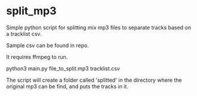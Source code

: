 # split_mp3

Simple python script for splitting mix mp3 files to separate tracks based on a tracklist csv.

Sample csv can be found in repo.

It requires ffmpeg to run.

python3 main.py file_to_split.mp3 tracklist.csv

The script will create a folder called 'splitted' in the directory where the original mp3 can be find, and puts the tracks in it.